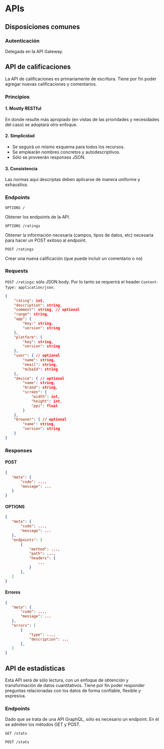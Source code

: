 # APIs

## Disposiciones comunes

### Autenticación

Delegada en la API Gateway.

## API de calificaciones

La API de calificaciones es primariamente de escritura. Tiene por fin poder agregar nuevas calificaciones y comentarios.

### Principios

#### 1. Mostly RESTful

En donde resulte más apropiado (en vistas de las prioridades y necesidades del caso) se adoptará otro enfoque.

#### 2. Simplicidad

- Se seguirá un mismo esquema para todos los recursos.
- Se emplearán nombres concretos y autodescriptivos.
- Sólo se proveerán responses JSON.

#### 3. Consistencia

Las normas aquí descriptas deben aplicarse de manera uniforme y exhaustiva.

### Endpoints

`OPTIONS /`

Obtener los endpoints de la API.

`OPTIONS /ratings`

 Obtener la información necesaria (campos, tipos de datos, etc) necesaria para hacer un POST exitoso al endpoint.

`POST /ratings`

Crear una nueva calificación (que puede incluir un comentario o no)

### Requests

`POST /ratings`: sólo JSON body. Por lo tanto se requerirá el header `Content-Type: application/json`.

```json
{
    "rating": int,
    "description": string,
    "comment": string, // optional
    "range": string,
    "app": {
        "key:" string,
        "version": string
    },
    "platform": {
        "key": string,
        "version": string
    },
    "user": { // optional
        "name": string,
        "email": string,
        "mibaId": string
    },
    "device": { // optional
        "name": string,
        "brand": string,
        "screen": {
            "width": int,
            "height": int,
            "ppi": float
        }
    },
    "browser": { // optional
        "name": string,
        "version": string
    }
}
```

### Responses

#### POST

```json
{
   "meta": {
       "code": ...,
       "message": ...
   }
}
```

#### OPTIONS

```json
{
   "meta": {
       "code": ...,
       "message": ...
   },
   "endpoints": [
       {
           "method": ...,
           "path": ...,
           "headers": {
               ...
           }
       },
   ]
}
```

#### Errores

```json
{
   "meta": {
       "code": ...,
       "message": ...
   },
   "errors": [
       {
           "type": ...,
           "description": ...
       },
   ]
}
```

## API de estadísticas

Esta API será de sólo lectura, con un enfoque de obtención y transformación de  datos cuantitativos. Tiene por fin poder responder preguntas relacionadas con los datos de forma confiable, flexible y expresiva.

### Endpoints

Dado que se trata de una API GraphQL, sólo es necesario un endpoint. En él se admiten los métodos GET y POST.

`GET /stats`

`POST /stats`
